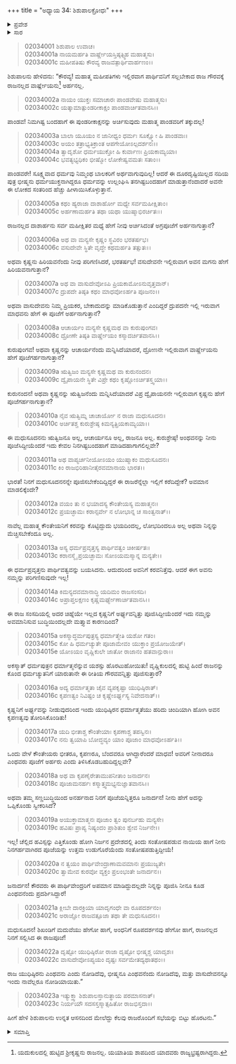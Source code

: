 +++
title = "ಅಧ್ಯಾಯ 34: ಶಿಶುಪಾಲಕ್ರೋಧಃ"
+++

<details><summary>ಪ್ರವೇಶ</summary>


।।   ಓಂ ಓಂ ನಮೋ ನಾರಾಯಣಾಯ।।   ಶ್ರೀ ವೇದವ್ಯಾಸಾಯ ನಮಃ ।।

ಶ್ರೀ ಕೃಷ್ಣದ್ವೈಪಾಯನ ವೇದವ್ಯಾಸ ವಿರಚಿತ  

**ಶ್ರೀ ಮಹಾಭಾರತ**

**ಸಭಾ ಪರ್ವ**

**ಅರ್ಘ್ಯಾಭಿಹರಣ ಪರ್ವ**

**ಅಧ್ಯಾಯ 34**

</details>


<details><summary>ಸಾರ</summary>

ಶಿಶುಪಾಲನು ಆಕ್ಷೇಪಿಸಿ, ಸಭೆಯನ್ನು ತ್ಯಜಿಸಿ ಹೊರಹೋದುದು (1-23).

</details>


> 02034001 ಶಿಶುಪಾಲ ಉವಾಚ।  
02034001a ನಾಯಮರ್ಹತಿ ವಾರ್ಷ್ಣೇಯಸ್ತಿಷ್ಠತ್ಸ್ವಿಹ ಮಹಾತ್ಮಸು।  
02034001c ಮಹೀಪತಿಷು ಕೌರವ್ಯ ರಾಜವತ್ಪಾರ್ಥಿವಾರ್ಹಣಂ।।

ಶಿಶುಪಾಲನು ಹೇಳಿದನು: “ಕೌರವ್ಯ! ಮಹಾತ್ಮ ಮಹೀಪತಿಗಳು ಇಲ್ಲಿರವಾಗ ಪಾರ್ಥಿವನಿಗೆ ಸಲ್ಲಬೇಕಾದ ರಾಜ ಗೌರವಕ್ಕೆ ರಾಜನಲ್ಲದ ವಾರ್ಷ್ಣೇಯನು[^1] ಅರ್ಹನಲ್ಲ.

> 02034002a ನಾಯಂ ಯುಕ್ತಃ ಸಮಾಚಾರಃ ಪಾಂಡವೇಷು ಮಹಾತ್ಮಸು।  
02034002c ಯತ್ಕಾಮಾತ್ಪುಂಡರೀಕಾಕ್ಷಂ ಪಾಂಡವಾರ್ಚಿತವಾನಸಿ।।

ಪಾಂಡವ! ನಿಮಗಿಷ್ಟ ಬಂದಹಾಗೆ ಈ ಪುಂಡರೀಕಾಕ್ಷನನ್ನು ಅರ್ಚಿಸುವುದು ಮಹಾತ್ಮ ಪಾಂಡವರಿಗೆ ತಕ್ಕುದಲ್ಲ!

> 02034003a ಬಾಲಾ ಯೂಯಂ ನ ಜಾನೀಧ್ವಂ ಧರ್ಮಃ ಸೂಕ್ಷ್ಮೋ ಹಿ ಪಾಂಡವಾಃ।  
02034003c ಅಯಂ ತತ್ರಾಭ್ಯತಿಕ್ರಾಂತ ಆಪಗೇಯೋಽಲ್ಪದರ್ಶನಃ।।  
02034004a ತ್ವಾದೃಶೋ ಧರ್ಮಯುಕ್ತೋ ಹಿ ಕುರ್ವಾಣಃ ಪ್ರಿಯಕಾಮ್ಯಯಾ।  
02034004c ಭವತ್ಯಭ್ಯಧಿಕಂ ಭೀಷ್ಮೋ ಲೋಕೇಷ್ವವಮತಃ ಸತಾಂ।।

ಪಾಂಡವರೇ! ಸೂಕ್ಷ್ಮವಾದ ಧರ್ಮವು ನಿಮ್ಮಂಥ ಬಾಲಕರಿಗೆ ಅರ್ಥವಾಗುವುದಿಲ್ಲ! ಆದರೆ ಈ ದೂರದೃಷ್ಟಿಯಿಲ್ಲದ ನದಿಯ ಪುತ್ರ ಭೀಷ್ಮನು ಧರ್ಮಯುಕ್ತನಾಗಿದ್ದರೂ ಧರ್ಮವನ್ನು ಉಲ್ಲಂಘಿಸಿ ತನಗಿಷ್ಟಬಂದಹಾಗೆ ಮಾಡುತ್ತಾನೆಂದಾದರೆ ಅವನೇ ಈ ಲೋಕದ ಸಂತರಿಂದ ಹೆಚ್ಚು ಹೀಳಾಯಿಸಿಕೊಳ್ಳುತ್ತಾನೆ.

> 02034005a ಕಥಂ ಹ್ಯರಾಜಾ ದಾಶಾರ್ಹೋ ಮಧ್ಯೇ ಸರ್ವಮಹೀಕ್ಷಿತಾಂ।  
02034005c ಅರ್ಹಣಾಮರ್ಹತಿ ತಥಾ ಯಥಾ ಯುಷ್ಮಾಭಿರರ್ಚಿತಃ।।

ರಾಜನಲ್ಲದ ದಾಶಾರ್ಹನು ಸರ್ವ ಮಹೀಕ್ಷಿತರ ಮಧ್ಯೆ ಹೇಗೆ ನೀವು ಅರ್ಚಿಸಿದಂತೆ ಅಗ್ರಪೂಜೆಗೆ ಅರ್ಹನಾಗುತ್ತಾನೆ?

> 02034006a ಅಥ ವಾ ಮನ್ಯಸೇ ಕೃಷ್ಣಂ ಸ್ಥವಿರಂ ಭರತರ್ಷಭ।  
02034006c ವಸುದೇವೇ ಸ್ಥಿತೇ ವೃದ್ಧೇ ಕಥಮರ್ಹತಿ ತತ್ಸುತಃ।।

ಅಥವಾ ಕೃಷ್ಣನು ಹಿರಿಯವನೆಂದು ನೀವು ಪರಿಗಣಿಸಿದರೆ, ಭರತರ್ಷಭ! ವಸುದೇವನೇ ಇಲ್ಲಿರುವಾಗ ಅವನ ಮಗನು ಹೇಗೆ ಹಿರಿಯವನಾಗುತ್ತಾನೆ?

> 02034007a ಅಥ ವಾ ವಾಸುದೇವೋಽಪಿ ಪ್ರಿಯಕಾಮೋಽನುವೃತ್ತವಾನ್।  
02034007c ದ್ರುಪದೇ ತಿಷ್ಠತಿ ಕಥಂ ಮಾಧವೋಽರ್ಹತಿ ಪೂಜನಂ।।

ಅಥವಾ ವಾಸುದೇವನು ನಿಮ್ಮ ಪ್ರಿಯಕರ, ಬೇಕಾದುದನ್ನು ಮಾಡಿಕೊಡುತ್ತಾನೆ ಎಂದಿದ್ದರೆ ದ್ರುಪದನೇ ಇಲ್ಲಿ ಇರುವಾಗ ಮಾಧವನು ಹೇಗೆ ಈ ಪೂಜೆಗೆ ಅರ್ಹನಾಗುತ್ತಾನೆ?

> 02034008a ಆಚಾರ್ಯಂ ಮನ್ಯಸೇ ಕೃಷ್ಣಮಥ ವಾ ಕುರುಪುಂಗವ।  
02034008c ದ್ರೋಣೇ ತಿಷ್ಠತಿ ವಾರ್ಷ್ಣೇಯಂ ಕಸ್ಮಾದರ್ಚಿತವಾನಸಿ।।

ಕುರುಪುಂಗವ! ಅಥವಾ ಕೃಷ್ಣನನ್ನು ಆಚಾರ್ಯನೆಂದು ಮನ್ನಿಸಿದೆಯಾದರೆ, ದ್ರೋಣನೇ ಇಲ್ಲಿರುವಾಗ ವಾರ್ಷ್ಣೇಯನು ಹೇಗೆ ಪೂಜೆಗರ್ಹನಾಗುತ್ತಾನೆ?

> 02034009a ಋತ್ವಿಜಂ ಮನ್ಯಸೇ ಕೃಷ್ಣಮಥ ವಾ ಕುರುನಂದನ।   
02034009c ದ್ವೈಪಾಯನೇ ಸ್ಥಿತೇ ವಿಪ್ರೇ ಕಥಂ ಕೃಷ್ಣೋಽರ್ಚಿತಸ್ತ್ವಯಾ।।

ಕುರುನಂದನ! ಅಥವಾ ಕೃಷ್ಣನನ್ನು ಋತ್ವಿಜನೆಂದು ಮನ್ನಿಸಿದೆಯಾದರೆ ವಿಪ್ರ ದ್ವೈಪಾಯನನೇ ಇಲ್ಲಿರುವಾಗ ಕೃಷ್ಣನು ಹೇಗೆ ಪೂಜೆಗರ್ಹನಾಗುತ್ತಾನೆ?

> 02034010a ನೈವ ಋತ್ವಿಮ್ನ ಚಾಚಾರ್ಯೋ ನ ರಾಜಾ ಮಧುಸೂದನಃ।  
02034010c ಅರ್ಚಿತಶ್ಚ ಕುರುಶ್ರೇಷ್ಠ ಕಿಮನ್ಯತ್ಪ್ರಿಯಕಾಮ್ಯಯಾ।।

ಈ ಮಧುಸೂದನನು ಋತ್ವಿಜನೂ ಅಲ್ಲ, ಆಚಾರ್ಯನೂ ಅಲ್ಲ, ರಾಜನೂ ಅಲ್ಲ. ಕುರುಶ್ರೇಷ್ಠ! ಅಂಥವನನ್ನು ನೀನು ಪೂಜೆಸಿದ್ದೀಯೆಂದರೆ ಇದು ಕೇವಲ ನಿನಗಿಷ್ಟಬಂದಹಾಗೆ ಮಾಡಿದಹಾಗಾಗಲಿಲ್ಲವೇ?

> 02034011a ಅಥ ವಾಪ್ಯರ್ಚನೀಯೋಽಯಂ ಯುಷ್ಮಾಕಂ ಮಧುಸೂದನಃ।  
02034011c ಕಿಂ ರಾಜಭಿರಿಹಾನೀತೈರವಮಾನಾಯ ಭಾರತ।।

ಭಾರತ! ನಿನಗೆ ಮಧುಸೂದನನನ್ನೇ ಪೂಜಿಸಬೇಕೆಂದಿದ್ದಿದ್ದರೆ  ಈ ರಾಜರೆನ್ನೆಲ್ಲಾ ಇಲ್ಲಿಗೆ ಕರೆದಿದ್ದೇಕೆ? ಅವಮಾನ ಮಾಡಲಿಕ್ಕೆಂದೇ?

> 02034012a ವಯಂ ತು ನ ಭಯಾದಸ್ಯ ಕೌಂತೇಯಸ್ಯ ಮಹಾತ್ಮನಃ।  
02034012c ಪ್ರಯಚ್ಛಾಮಃ ಕರಾನ್ಸರ್ವೇ ನ ಲೋಭಾನ್ನ ಚ ಸಾಂತ್ವನಾತ್।।

ನಾವೆಲ್ಲ ಮಹಾತ್ಮ ಕೌಂತೇಯನಿಗೆ ಕರವನ್ನು ಕೊಟ್ಟಿದ್ದುದು ಭಯದಿಂದಲ್ಲ, ಲೋಭದಿಂದಲೂ ಅಲ್ಲ ಅಥವಾ ನಿನ್ನನ್ನು ಮೆಚ್ಚಿಸಬೇಕೆಂದೂ ಅಲ್ಲ.

> 02034013a ಅಸ್ಯ ಧರ್ಮಪ್ರವೃತ್ತಸ್ಯ ಪಾರ್ಥಿವತ್ವಂ ಚಿಕೀರ್ಷತಃ।  
02034013c ಕರಾನಸ್ಮೈ ಪ್ರಯಚ್ಛಾಮಃ ಸೋಽಯಮಸ್ಮಾನ್ನ ಮನ್ಯತೇ।।

ಈ ಧರ್ಮಪ್ರವೃತ್ತನು ಪಾರ್ಥಿವತ್ವವನ್ನು ಬಯಸಿದನು. ಆದುದರಿಂದ ಅವನಿಗೆ ಕರವನಿತ್ತೆವು. ಆದರೆ ಈಗ ಅವನು ನಮ್ಮನ್ನು ಪರಿಗಣಿಸುವುದೇ ಇಲ್ಲ!

> 02034014a ಕಿಮನ್ಯದವಮಾನಾದ್ಧಿ ಯದಿಮಂ ರಾಜಸಂಸದಿ।  
02034014c ಅಪ್ರಾಪ್ತಲಕ್ಷಣಂ ಕೃಷ್ಣಮರ್ಘ್ಯೇಣಾರ್ಚಿತವಾನಸಿ।।

ಈ ರಾಜ ಸಂಸದಿಯಲ್ಲಿ ಅದರ ಚಿಹ್ನೆಯೇ ಇಲ್ಲದ ಕೃಷ್ಣನಿಗೆ ಅರ್ಘ್ಯವನ್ನಿತ್ತು ಪೂಜಿಸಿದ್ದೀಯೆಂದರೆ ಇದು ನಮ್ಮನ್ನು ಅವಮಾನಿಸುವ ಬುದ್ಧಿಯಿಂದಲ್ಲದೇ ಮತ್ತ್ಯಾವ ಕಾರಣದಿಂದ?

> 02034015a ಅಕಸ್ಮಾದ್ಧರ್ಮಪುತ್ರಸ್ಯ ಧರ್ಮಾತ್ಮೇತಿ ಯಶೋ ಗತಂ।  
02034015c ಕೋ ಹಿ ಧರ್ಮಚ್ಯುತೇ ಪೂಜಾಮೇವಂ ಯುಕ್ತಾಂ ಪ್ರಯೋಜಯೇತ್।  
02034015e ಯೋಽಯಂ ವೃಷ್ಣಿಕುಲೇ ಜಾತೋ ರಾಜಾನಂ ಹತವಾನ್ಪುರಾ।।

ಅಕಸ್ಮಾತ್ ಧರ್ಮಪುತ್ರನ ಧರ್ಮಾತ್ಮನೆನ್ನುವ ಯಶಸ್ಸು ಹೊರಟುಹೋಯಿತು! ವೃಷ್ಣಿಕುಲದಲ್ಲಿ ಹುಟ್ಟಿ ಹಿಂದೆ ರಾಜನನ್ನು ಕೊಂದ ಧರ್ಮಚ್ಯುತನಿಗೆ ಯಾರುತಾನೇ ಈ ರೀತಿಯ ಗೌರವವನ್ನಿತ್ತು ಪೂಜಿಸುತ್ತಾರೆ?

> 02034016a ಅದ್ಯ ಧರ್ಮಾತ್ಮತಾ ಚೈವ ವ್ಯಪಕೃಷ್ಟಾ ಯುಧಿಷ್ಠಿರಾತ್।  
02034016c ಕೃಪಣತ್ವಂ ನಿವಿಷ್ಟಂ ಚ ಕೃಷ್ಣೇಽರ್ಘ್ಯಸ್ಯ ನಿವೇದನಾತ್।।

ಕೃಷ್ಣನಿಗೆ ಅರ್ಘ್ಯವನ್ನು ನೀಡುವುದರಿಂದ ಇಂದು ಯುಧಿಷ್ಠಿರನ ಧರ್ಮಾತ್ಮತೆಯು ಹರಿದು ಚಿಂದಿಯಾಗಿ ಹೋಗಿ ಅವನ ಕೃಪಣತ್ವವು ತೋರಿಸಿಕೊಂಡಿತು!

> 02034017a ಯದಿ ಭೀತಾಶ್ಚ ಕೌಂತೇಯಾಃ ಕೃಪಣಾಶ್ಚ ತಪಸ್ವಿನಃ।  
02034017c ನನು ತ್ವಯಾಪಿ ಬೋದ್ಧವ್ಯಂ ಯಾಂ ಪೂಜಾಂ ಮಾಧವೋಽರ್ಹತಿ।।

ಒಂದು ವೇಳೆ ಕೌಂತೇಯರು ಭೀತರೂ, ಕೃಪಣರೂ, ಬೆಂದವರೂ ಆಗಿದ್ದಾರೆಂದರೆ ಮಾಧವ! ಅವರಿಗೆ ನೀನಾದರೂ ಎಂಥವರು ಪೂಜೆಗೆ ಅರ್ಹರು ಎಂದು ತಿಳಿಸಿಕೊಡಬಹುದಿದ್ದಲ್ಲವೇ?

> 02034018a ಅಥ ವಾ ಕೃಪಣೈರೇತಾಮುಪನೀತಾಂ ಜನಾರ್ದನ।  
02034018c ಪೂಜಾಮನರ್ಹಃ ಕಸ್ಮಾತ್ತ್ವಮಭ್ಯನುಜ್ಞಾತವಾನಸಿ।।

ಅಥವಾ ತಮ್ಮ ಸಣ್ಣಬುದ್ಧಿಯಿಂದ ಅನರ್ಹನಾದ ನಿನಗೆ ಪೂಜೆಯನ್ನಿತ್ತರೂ ಜನಾರ್ದನ! ನೀನು ಹೇಗೆ ಅದನ್ನು ಒಪ್ಪಿಕೊಂಡು ಸ್ವೀಕರಿಸಿದೆ?

> 02034019a ಅಯುಕ್ತಾಮಾತ್ಮನಃ ಪೂಜಾಂ ತ್ವಂ ಪುನರ್ಬಹು ಮನ್ಯಸೇ।  
02034019c ಹವಿಷಃ ಪ್ರಾಪ್ಯ ನಿಷ್ಯಂದಂ ಪ್ರಾಶಿತುಂ ಶ್ವೇವ ನಿರ್ಜನೇ।।

ಇಲ್ಲ! ಚೆಲ್ಲಿದ ಹವಿಸ್ಸನ್ನು ಎತ್ತಿಕೊಂಡು ಹೋಗಿ ನಿರ್ಜನ ಪ್ರದೇಶದಲ್ಲಿ ತಿಂದು ಸಂತೋಷಪಡುವ ನಾಯಿಯ ಹಾಗೆ ನೀನು ನಿನಗರ್ಹವಾಗಿರದ ಪೂಜೆಯನ್ನು ಉತ್ತಮ ಉಡುಗೊರೆಯೆಂದು ಸಂತೋಷಪಡುತ್ತಿದ್ದೀಯೆ!

> 02034020a ನ ತ್ವಯಂ ಪಾರ್ಥಿವೇಂದ್ರಾಣಾಮವಮಾನಃ ಪ್ರಯುಜ್ಯತೇ।   
02034020c ತ್ವಾಮೇವ ಕುರವೋ ವ್ಯಕ್ತಂ ಪ್ರಲಂಭಂತೇ ಜನಾರ್ದನ।।

ಜನಾರ್ದನ! ಕೌರವರು ಈ ಪಾರ್ಥಿವೇಂದ್ರರಿಗೆ ಅಪಮಾನ ಮಾಡಿದ್ದುದಲ್ಲದೇ ನಿನ್ನನ್ನು ಪೂಜಿಸಿ ನೀನೂ ಕೂಡ ಎಂಥವನೆಂದು ಪ್ರದರ್ಶಿಸಿದ್ದಾರೆ!

> 02034021a ಕ್ಲೀಬೇ ದಾರಕ್ರಿಯಾ ಯಾದೃಗಂಧೇ ವಾ ರೂಪದರ್ಶನಂ।  
02034021c ಅರಾಜ್ಞೋ ರಾಜವತ್ಪೂಜಾ ತಥಾ ತೇ ಮಧುಸೂದನ।।

ಮಧುಸೂದನ! ಶಿಖಂಡಿಗೆ ಮದುವೆಯು ಹೇಗೋ ಹಾಗೆ, ಅಂಧನಿಗೆ ರೂಪದರ್ಶನವು ಹೇಗೋ ಹಾಗೆ, ರಾಜನಲ್ಲದ ನಿನಗೆ ಸಲ್ಲಿಸಿದ ಈ ರಾಜಪೂಜೆ!

> 02034022a ದೃಷ್ಟೋ ಯುಧಿಷ್ಠಿರೋ ರಾಜಾ ದೃಷ್ಟೋ ಭೀಷ್ಮಶ್ಚ ಯಾದೃಶಃ।  
02034022c ವಾಸುದೇವೋಽಪ್ಯಯಂ ದೃಷ್ಟಃ ಸರ್ವಮೇತದ್ಯಥಾತಥಂ।।

ರಾಜ ಯುಧಿಷ್ಠಿರನು ಎಂಥವನು ಎಂದು ನೋಡಿದೆವು, ಭೀಷ್ಮನೂ ಎಂಥವನೆಂದು ನೋಡಿದೆವು, ಮತ್ತು ವಾಸುದೇವನನ್ನೂ ಇಂದು ನಾವೆಲ್ಲರೂ ನೋಡಿಯಾಯಿತು.”

> 02034023a ಇತ್ಯುಕ್ತ್ವಾ ಶಿಶುಪಾಲಸ್ತಾನುತ್ಥಾಯ ಪರಮಾಸನಾತ್।   
02034023c ನಿರ್ಯಯೌ ಸದಸಸ್ತಸ್ಮಾತ್ಸಹಿತೋ ರಾಜಭಿಸ್ತದಾ।।

ಹೀಗೆ ಹೇಳಿ ಶಿಶುಪಾಲನು ಉನ್ನತ ಆಸನದಿಂದ ಮೇಲೆದ್ದು ಕೆಲವು ರಾಜರೊಂದಿಗೆ ಸಭೆಯನ್ನು ಬಿಟ್ಟು ಹೊರಟನು.”



<details><summary>ಸಮಾಪ್ತಿ</summary>


ಇತಿ ಶ್ರೀ ಮಹಾಭಾರತೇ ಸಭಾಪರ್ವಣಿ ಅರ್ಘಾಭಿಹರಣಪರ್ವಣಿ ಶಿಶುಪಾಲಕ್ರೋಧೇ ಚತುಸ್ತ್ರಿಂಶೋಽಧ್ಯಾಯಃ।।  
ಇದು ಶ್ರೀ ಮಹಾಭಾರತದಲ್ಲಿ ಸಭಾಪರ್ವದಲ್ಲಿ ಅರ್ಘಾಭಿಹರಣಪರ್ವದಲ್ಲಿ ಶಿಶುಪಾಲಕ್ರೋಧ ಎನ್ನುವ ಮೂವತ್ನಾಲ್ಕನೆಯ ಅಧ್ಯಾಯವು.



</details>

[^1]: ಯದುಕುಲದಲ್ಲಿ ಹುಟ್ಟಿದ ಶ್ರೀಕೃಷ್ಣನು ರಾಜನಲ್ಲ. ಯಯಾತಿಯ ಶಾಪದಿಂದ ಯಾದವರು ರಾಜ್ಯಭ್ರಷ್ಟರಾಗಿದ್ದರು.


